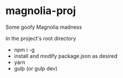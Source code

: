 # magnolia-proj
Some goofy Magnolia madness

In the project's root directory
- npm i -g
- install and modify package.json as desired
- yarn
- gulp (or gulp dev)
